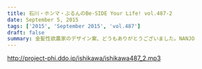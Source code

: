 ```yaml
---
title: 石川・ホンマ・ぶるんのBe-SIDE Your Life! vol.487-2
date: September 5, 2015
tags: ['2015', 'September 2015', 'vol.487']
draft: false
summary: 金髪性欲農家のデザイン案、どうもありがとうございました。NANJO
---
```


http://project-phi.ddo.jp/ishikawa/ishikawa487_2.mp3